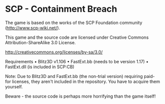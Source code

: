 # SCP - Containment Breach

The game is based on the works of the SCP Foundation community (http://www.scp-wiki.net/).

This game and the source code are licensed under Creative Commons Attribution-ShareAlike 3.0 License.

http://creativecommons.org/licenses/by-sa/3.0/

Requirements
•	Blitz3D v1.106
•	FastExt.bb (needs to be version 1.17)
•	FastExt.dll (is included in SCP:CB)

Note: Due to Blitz3D and FastExt.bb (the non-trial version) requiring paid-for licenses, they aren't included in the repository. You have to acquire them yourself.

Beware - the source code is perhaps more horrifying than the game itself!